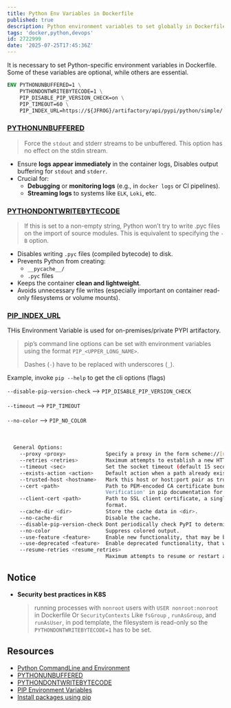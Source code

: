 ```yaml
---
title: Python Env Variables in Dockerfile
published: true
description: Python environment variables to set globally in Dockerfile
tags: 'docker,python,devops'
id: 2722999
date: '2025-07-25T17:45:36Z'
---
```


It is necessary to set Python-specific environment variables in Dockerfile. Some of these variables are optional, while others are essential.

```dockerfile
ENV PYTHONUNBUFFERED=1 \
    PYTHONDONTWRITEBYTECODE=1 \
    PIP_DISABLE_PIP_VERSION_CHECK=on \
    PIP_TIMEOUT=60 \
    PIP_INDEX_URL=https://${JFROG}/artifactory/api/pypi/python/simple/
```

### [PYTHONUNBUFFERED][envvar-PYTHONUNBUFFERED]

> Force the `stdout` and stderr streams to be unbuffered. This option has no effect on the stdin stream.

- Ensure **logs appear immediately** in the container logs, Disables output buffering for `stdout` and `stderr`.
- Crucial for:
  - **Debugging** or **monitoring logs** (e.g., in `docker logs` or CI pipelines).
  - **Streaming logs** to systems like `ELK`, `Loki`, etc.

### [PYTHONDONTWRITEBYTECODE][envvar-PYTHONDONTWRITEBYTECODE]

> If this is set to a non-empty string, Python won’t try to write .pyc files on the import of source modules. This is equivalent to specifying the `-B` option.

- Disables writing `.pyc` files (compiled bytecode) to disk.
- Prevents Python from creating:
  - `__pycache__/`
  - `.pyc` files
- Keeps the container **clean and lightweight**.
- Avoids unnecessary file writes (especially important on container read-only filesystems or volume mounts).

### [PIP_INDEX_URL][pip-env-variable]

THis Environment Variable is used for on-premises/private PYPI artifactory.

> pip’s command line options can be set with environment variables using the format `PIP_<UPPER_LONG_NAME>`.
>
> Dashes (`-`) have to be replaced with underscores (`_`).

Example, invoke `pip --help` to get the cli options (flags)

`--disable-pip-version-check` --> `PIP_DISABLE_PIP_VERSION_CHECK` </br></br>
`--timeout` --> `PIP_TIMEOUT` </br></br>
`--no-color` --> `PIP_NO_COLOR` </br></br></br>

```bash
  General Options:
    --proxy <proxy>             Specify a proxy in the form scheme://[user:passwd@]proxy.server:port.
    --retries <retries>         Maximum attempts to establish a new HTTP connection. (default: 5)
    --timeout <sec>             Set the socket timeout (default 15 seconds).
    --exists-action <action>    Default action when a path already exists: (s)witch, (i)gnore, (w)ipe, (b)ackup, (a)bort.
    --trusted-host <hostname>   Mark this host or host:port pair as trusted, even though it does not have valid or any HTTPS.
    --cert <path>               Path to PEM-encoded CA certificate bundle. If provided, overrides the default. See 'SSL Certificate
                                Verification' in pip documentation for more information.
    --client-cert <path>        Path to SSL client certificate, a single file containing the private key and the certificate in PEM
                                format.
    --cache-dir <dir>           Store the cache data in <dir>.
    --no-cache-dir              Disable the cache.
    --disable-pip-version-check Dont periodically check PyPI to determine whether a new version of pip is available for download. Implied with --no-index.
    --no-color                  Suppress colored output.
    --use-feature <feature>     Enable new functionality, that may be backward incompatible.
    --use-deprecated <feature>  Enable deprecated functionality, that will be removed in the future.
    --resume-retries <resume_retries>
                                Maximum attempts to resume or restart an incomplete download. (default: 0)
```

## Notice

- **Security best practices in K8S**

  > running processes with `nonroot` users with `USER nonroot:nonroot` in Dockerfile Or `SecurityContexts` Like `fsGroup` , `runAsGroup`, and `runAsUser`, in pod template, the filesystem is read-only so the `PYTHONDONTWRITEBYTECODE=1` has to be set.

## Resources

- [Python CommandLine and Environment](https://docs.python.org/3/using/cmdline.html#command-line-and-environment)
- [PYTHONUNBUFFERED][envvar-PYTHONUNBUFFERED]
- [PYTHONDONTWRITEBYTECODE][envvar-PYTHONDONTWRITEBYTECODE]
- [PIP Environment Variables][pip-env-variable]
- [Install packages using pip][install-packages-using-pip]

[envvar-PYTHONUNBUFFERED]: https://docs.python.org/3/using/cmdline.html#envvar-PYTHONUNBUFFERED
[envvar-PYTHONDONTWRITEBYTECODE]: https://docs.python.org/3/using/cmdline.html#envvar-PYTHONDONTWRITEBYTECODE
[pip-env-variable]: https://pip.pypa.io/en/stable/topics/configuration/#environment-variables
[install-packages-using-pip]: https://packaging.python.org/en/latest/guides/installing-using-pip-and-virtual-environments/
